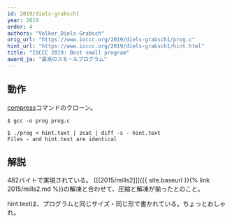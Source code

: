 ```yaml
---
id: 2019/diels-grabsch1
year: 2019
order: 4
authors: "Volker_Diels-Grabsch"
orig_url: "https://www.ioccc.org/2019/diels-grabsch1/prog.c"
hint_url: "https://www.ioccc.org/2019/diels-grabsch1/hint.html"
title: "IOCCC 2019: Best small program"
award_ja: "最高のスモールプログラム"
---
```


## 動作

[compress](https://ja.wikipedia.org/wiki/UNIX_Compress)コマンドのクローン。

```
$ gcc -o prog prog.c

$ ./prog < hint.text | zcat | diff -s - hint.text
Files - and hint.text are identical
```

## 解説

482バイトで実現されている。
[[[2015/mills2]]]({{ site.baseurl }}{% link 2015/mills2.md %})の解凍と合わせて、圧縮と解凍が揃ったとのこと。

hint.textは、プログラムと同じサイズ・同じ形で書かれている。ちょっとおしゃれ。

